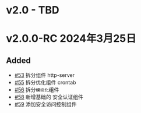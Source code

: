 # v2.0 - TBD

# v2.0.0-RC 2024年3月25日

## Added

- [#53](https://github.com/mineadmin/components/pull/53) 拆分组件 http-server
- [#55](https://github.com/mineadmin/components/pull/55) 拆分优化组件 crontab
- [#56](https://github.com/mineadmin/components/pull/56) 拆分`模块化`组件
- [#58](https://github.com/mineadmin/components/pull/58) 新增基础的 安全认证组件
- [#59](https://github.com/mineadmin/components/pull/59) 添加安全访问控制组件